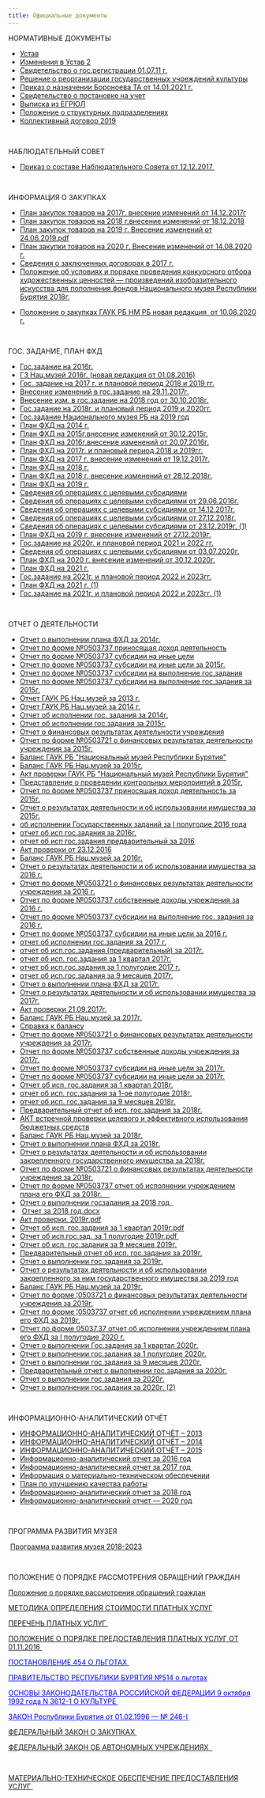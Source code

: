 ```yaml
---
title: Официальные документы
---
```


<article>

<p>НОРМАТИВНЫЕ ДОКУМЕНТЫ</p>
<ul>
<li><a href="http://muzeyrb.ru/wp-content/uploads/2015/10/ustav.pdf" title="">Устав</a></li>
<li><a href="http://muzeyrb.ru/wp-content/uploads/2015/10/izmenenie-ustav-2.pdf" title="">Изменения в Устав 2</a></li>
<li><a href="http://muzeyrb.ru/wp-content/uploads/2015/10/svvo_gosreg.rar" title="">Свидетельство о гос.регистрации 01.07.11 г.</a></li>
<li><a href="http://muzeyrb.ru/wp-content/uploads/2015/10/reshenii_o_sozdanii.rar" title="">Решение о реорганизации государственных учреждений культуры</a></li>
<li><a href="http://2020.muzeyrb.ru/wp-content/uploads/2021/01/Prikaz-o-naznachenii-Boronoevoy-T.A.-14.01.2021.pdf">Приказ о назначении Бороноева ТА от 14.01.2021 г.</a></li>
<li><a href="http://muzeyrb.ru/wp-content/uploads/2015/10/svidetelstvo_postanovke_uchet.rar" title="">Свидетельство о постановке на учет</a></li>
<li><a href="http://muzeyrb.ru/wp-content/uploads/2015/10/vipiskaEGRUL.rar" title="">Выписка из ЕГРЮЛ</a></li>
<li><a href="http://muzeyrb.ru/wp-content/uploads/2020/09/polozhenie-o-strukturnykh-podrazdeleniyakh.pdf">Положение о структурных подразделениях</a></li>
<li><a href="http://muzeyrb.ru/wp-content/uploads/2020/01/koldogovor-2019-dlya-stenda-1.pdf">Коллективный договор 2019</a></li>
</ul>
<p>&nbsp;</p>
<p>НАБЛЮДАТЕЛЬНЫЙ СОВЕТ</p>
<ul>
<li><a href="http://muzeyrb.ru/wp-content/uploads/2018/02/prikaz-o-sostave-Nablyudatelnogo-Soveta-ot-12.12.2017.pdf">Приказ о составе Наблюдательного Совета от 12.12.2017&nbsp;</a></li>
</ul>
<p>&nbsp;</p>
<p>ИНФОРМАЦИЯ О ЗАКУПКАХ</p>
<ul>
<li><a href="http://muzeyrb.ru/wp-content/uploads/2018/02/Plan-zakupok-tovarov-na-2017g.vnesenie-izmeneniy-ot-14.12.2017.pdf">План закупок товаров на 2017г. внесение изменений от 14.12.2017г</a></li>
<li><a href="http://muzeyrb.ru/wp-content/uploads/2019/01/Plan-zakupok-tovarov-na-2018-g.vnesenie-izmeneniy-ot-18.12.2018.pdf">План закупок товаров на 2018 г.внесение изменений от 18.12.2018</a></li>
<li><a class="acf-file-name" href="http://muzeyrb.ru/wp-content/uploads/2019/07/Plan-zakupok-tovarov-na-2019-g.-vnesenie-izmeneniy-ot-24.06.2019.pdf" target="_blank" rel="noopener noreferrer">План закупок товаров на 2019 г. Внесение изменений от 24.06.2019.pdf</a></li>
<li><a href="http://muzeyrb.ru/wp-content/uploads/2020/09/Plan-zakupok-tovarov-na-2020g.-vnesenie-izmeneniy-ot-14.08.2020g.pdf">План закупки товаров на 2020 г. Внесение изменений от 14.08.2020 г.</a></li>
<li><a href="http://muzeyrb.ru/wp-content/uploads/2015/10/Svedeniya-o-zaklyuchennykh-dogovorakh-v-2017-godu.docx">Сведения о заключенных договорах в 2017 г.</a></li>
<li><a href="http://muzeyrb.ru/wp-content/uploads/2018/06/POLOZHENIE-konkursnogo-otbora-proizv.-izo-iskusstva-dlya-NMRB.-DPI-1.doc">Положение об условиях и порядке проведения конкурсного отбора художественных ценностей — произведений изобразительного искусства для пополнения фондов Национального музея Республики Бурятия 2018г.</a></li>
<li>
<div id="aligner">
<p><a href="http://muzeyrb.ru/wp-content/uploads/2020/08/Polozhenie-o-zakupkakh-GAUK-RB-NM-RB-novaya-redakciya-10.08.2020g.df_.pdf"><span title="Положение о закупках ГАУК РБ НМ РБ (новая редакция 10.08.2020г.)df.pdf"><span title="Положение о закупках ГАУК РБ НМ РБ (новая редакция 10.08.2020г.)df.pdf">Положение о закупках ГАУК РБ НМ РБ новая редакция&nbsp; от 10.08.2020 г.</span></span></a></p>
<div id="pageselector-container">
<div id="row-container">&nbsp;</div>
</div>
</div>
</li>
</ul>
<p>ГОС. ЗАДАНИЕ, ПЛАН ФХД</p>
<ul>
<li><a href="http://muzeyrb.ru/wp-content/uploads/2015/10/gos.zadanie-na-2016-god.pdf" title="">Гос.задание на 2016г.</a></li>
<li><a href="http://muzeyrb.ru/wp-content/uploads/2015/10/GZ-nac.muzey-2016.pdf" title="">ГЗ Нац.музей 2016г. (новая редакция от 01.08.2016)</a></li>
<li><a href="http://muzeyrb.ru/wp-content/uploads/2015/10/Gos.-zadanie-na-2017-g.-i-planovoy-period-2018-i-2019-gg.pdf" title="">Гос. задание на 2017 г. и плановой период 2018 и 2019 гг.</a></li>
<li><a href="http://muzeyrb.ru/wp-content/uploads/2018/02/vnesenie-izmeneniy-v-gos.zadanie-na-29.11.2017g.pdf">Внесение изменений в гос.задание на 29.11.2017г.</a></li>
<li><a href="http://muzeyrb.ru/wp-content/uploads/2018/11/Vnesenie-izm.-v-gos.zadanie-na-2018-god-ot-30.10.2018g.pdf">Внесение изм. в гос.задание на 2018 год от 30.10.2018г.</a></li>
<li><a href="http://muzeyrb.ru/wp-content/uploads/2018/09/Gos.zadanie-na-2018g.-i-planovoy-period-2019-i-2020gg.pdf">Гос.задание на 2018г. и плановый период 2019 и 2020гг.</a></li>
<li><a href="http://muzeyrb.ru/wp-content/uploads/2019/01/Gos.zadanie-Nac-muzey-na-2019-god.pdf">Гос.задание Национального музея РБ на 2019 год</a></li>
<li><a href="http://muzeyrb.ru/wp-content/uploads/2015/10/plan-FXD-na-2014.pdf" title="">План ФХД на 2014 г.</a></li>
<li><a href="http://muzeyrb.ru/wp-content/uploads/2015/10/plan-FXD-na-2015-god.-vnesenie-izmenenii-ot-30.12.2015-goda.pdf" title="">План ФХД на 2015г.внесение изменений от 30.12.2015г.</a></li>
<li><a href="http://muzeyrb.ru/wp-content/uploads/2015/10/plan-fxd-na-2016-vnesenie-izmenenii-20.07.2016.pdf" title="">План ФХД на 2016г.внесение изменений от 20.07.2016г.</a></li>
<li><a href="http://muzeyrb.ru/wp-content/uploads/2015/10/Plan-FKHD-na-2017g.-i-planovyy-period-2018-i-2019gg.pdf" title="">План ФХД на 2017г. и плановый период 2018 и 2019гг.</a></li>
<li><a href="http://muzeyrb.ru/wp-content/uploads/2018/02/Plan-FKHD-na-2017-g.-vnesenie-izmeneniy-ot-19.12.2017g.pdf">План ФХД на 2017 г. внесение изменений от 19.12.2017г.</a></li>
<li><a href="http://muzeyrb.ru/wp-content/uploads/2018/09/Plan-FKHD-na-2018-g.pdf">План ФХД на 2018 г.</a></li>
<li><a href="http://muzeyrb.ru/wp-content/uploads/2019/01/Plan-FKHD-na-2018-g.-vnesenie-izmeneniy-ot-28.12.2018g.pdf">План ФХД на 2018 г. внесение изменений от 28.12.2018г.</a></li>
<li><a href="http://muzeyrb.ru/wp-content/uploads/2019/01/Plan-FKHD-na-2019-g.pdf">План ФХД на 2019 г.</a></li>
<li><a href="http://muzeyrb.ru/wp-content/uploads/2015/10/Svedenia-ob-operaciah-s-celevimi-cubcidiami.pdf" title="">Сведения об операциях с целевыми субсидиями</a></li>
<li><a href="http://muzeyrb.ru/wp-content/uploads/2015/10/cvedenia-s-celevimi-subsidiami.pdf" title="">Сведения об операциях с целевыми субсидиями от 29.06.2016г.</a></li>
<li><a href="http://muzeyrb.ru/wp-content/uploads/2018/02/Svedeniya-ob-operaciyakh-s-celevymi-subsidiyami-ot-14.12.2017g.pdf">Сведения об операциях с целевыми субсидиями от 14.12.2017г.</a></li>
<li><a href="http://muzeyrb.ru/wp-content/uploads/2019/01/Svedeniya-ob-operaciyakh-s-celevymi-subsidiyami-ot-27.12.2018g.pdf">Сведения об операциях с целевыми субсидиями от 27.12.2018г.</a></li>
<li><a href="http://muzeyrb.ru/wp-content/uploads/2019/12/Svedeniya-ob-operaciyakh-s-celevymi-subsidiyami-ot-23.12.2019g.-1.pdf">Сведения об операциях с целевыми субсидиями от 23.12.2019г. (1)</a></li>
<li><a href="http://muzeyrb.ru/wp-content/uploads/2020/01/Plan-FKHD-na-2019-g.-vnesenie-izmeneniy-ot-27.12.2019g.pdf">План ФХД на 2019 г. внесение изменений от 27.12.2019г.</a></li>
<li><a href="http://muzeyrb.ru/wp-content/uploads/2020/12/Gos.zadanie-na-2020g.-vnesenie-izmeneniy-ot-04.12.2020g.pdf">Гос.задание на 2020г. и плановой период 2021 и 2022 гг.</a></li>
<li><a href="http://muzeyrb.ru/wp-content/uploads/2020/07/Svedeniya-ob-operaciyakh-s-celevymi-subsidiyami-ot-03.07.2020g.pdf">Сведения об операциях с целевыми субсидиями от 03.07.2020г.</a></li>
<li><a href="http://2020.muzeyrb.ru/wp-content/uploads/2021/01/Plan-FKHD-na-2020-g.-vnesenie-izmeneniy-ot-30.12.2020g.-2.pdf">План ФХД на 2020 г. внесение изменений от 30.12.2020г.</a></li>
<li><a href="http://2020.muzeyrb.ru/wp-content/uploads/2021/01/Gos.zadanie-na-2021g.-i-planovoy-period-2022-i-2023gg.pdf">План ФХД на 2021 г.</a></li>
<li><a href="http://2020.muzeyrb.ru/wp-content/uploads/2021/01/Gos.zadanie-na-2021g.-i-planovoy-period-2022-i-2023gg.pdf">Гос.задание на 2021г. и плановой период 2022 и 2023гг.</a></li>
<li><a class="row-title" href="http://2020.muzeyrb.ru/wp-content/uploads/2021/01/Plan-FKHD-na-2021-g.-1.pdf" aria-label="«План ФХД на 2021 г. (1)» (Изменить)">План ФХД на 2021 г. (1)</a></li>
<li><a class="row-title" href="http://2020.muzeyrb.ru/wp-content/uploads/2021/01/Gos.zadanie-na-2021g.-i-planovoy-period-2022-i-2023gg.-1.pdf" aria-label="«Гос.задание на 2021г. и плановой период 2022 и 2023гг. (1)» (Изменить)">Гос.задание на 2021г. и плановой период 2022 и 2023гг. (1)</a></li>
</ul>
<p>&nbsp;</p>
<p>ОТЧЕТ О ДЕЯТЕЛЬНОСТИ</p>
<ul>
<li><a href="http://muzeyrb.ru/wp-content/uploads/2015/10/otchet-o-vipolnenii-plana-FXD-za-2014.pdf" title="">Отчет о выполнении плана ФХД за 2014г.</a></li>
<li><a href="http://muzeyrb.ru/wp-content/uploads/2015/10/otchet-ob-ispolnenii-plana-FXD-prinosiashia-dohod-deiatelnost.pdf" title="">Отчет по форме №0503737 приносящая доход деятельность</a></li>
<li><a href="http://muzeyrb.ru/wp-content/uploads/2015/10/otchet-ob-ispolnenii-plana-FXD-subsidii-na-inie-celi.pdf" title="">Отчет по форме №0503737 субсидии на иные цели</a></li>
<li><a href="http://muzeyrb.ru/wp-content/uploads/2015/10/otchot-N0503737-subsidii-na-inmenenie-2015.pdf" title="">Отчет по форме №0503737 субсидии на иные цели за 2015г.</a></li>
<li><a href="http://muzeyrb.ru/wp-content/uploads/2015/10/otchet-ob-ispolnenii-plana-FXD-subsidii-na-vipolnenie-gos.zadania.pdf" title="">Отчет по форме №0503737 субсидии на выполнение гос.задания</a></li>
<li><a href="http://muzeyrb.ru/wp-content/uploads/2015/10/otchot-N0503737-subsidii-2015.pdf" title="">Отчет по форме №0503737 субсидии на выполнение гос.задания за 2015г.</a></li>
<li><a href="http://muzeyrb.ru/wp-content/uploads/2015/10/otchet-GAUK-RB-Nac.musey-za-2013.pdf" title="">Отчет ГАУК РБ Нац.музей за 2013 г.</a></li>
<li><a href="http://muzeyrb.ru/wp-content/uploads/2015/10/otchet-GAUK-RB-Nac.musey-za-2014.pdf" title="">Отчет ГАУК РБ Нац.музей за 2014 г.</a></li>
<li><a href="http://muzeyrb.ru/wp-content/uploads/2015/10/otchot-ob-ispolnenii-gos.zadania-za-2014.pdf" title="">Отчет об исполнении гос. задания за 2014г.</a></li>
<li><a href="http://muzeyrb.ru/wp-content/uploads/2015/10/otchet-gos.zadania-2015.pdf" title="">Отчет об исполнении гос.задания за 2015г.</a></li>
<li><a href="http://muzeyrb.ru/wp-content/uploads/2015/10/otchot-o-finansovih-rezultatoh-deiatelnosti-uchregdenia.pdf" title="">Отчет о финансовых результатах деятельности учреждения</a></li>
<li><a href="http://muzeyrb.ru/wp-content/uploads/2015/10/otchet-N0503721-o-finansovih-rezultatah-2015.pdf" title="">Отчет по форме №0503721 о финансовых результатах деятельности учреждения за 2015г.</a></li>
<li><a href="http://muzeyrb.ru/wp-content/uploads/2015/10/balans.pdf" title="">Баланс ГАУК РБ "Национальный музей Республики Бурятия"</a></li>
<li><a href="http://muzeyrb.ru/wp-content/uploads/2015/10/balans-GAUK-RB-2015.pdf" title="">Баланс ГАУК РБ Нац.музей за 2015г.</a></li>
<li><a href="http://muzeyrb.ru/wp-content/uploads/2015/10/akt-provarki.pdf" title="">Акт проверки ГАУК РБ "Национальный музей Республики Бурятия"</a></li>
<li><a href="http://muzeyrb.ru/wp-content/uploads/2015/10/kontrolnie-meropriatie-2015.pdf" title="">Представление о проведении контрольных мероприятий в 2015г.</a></li>
<li><a href="http://muzeyrb.ru/wp-content/uploads/2015/10/otchot-N0503737-prinosiashi-dohod-2015.pdf" title="">Отчет по форме №0503737 приносящая доход деятельность за 2015г.</a></li>
<li><a href="http://muzeyrb.ru/wp-content/uploads/2015/10/Otchot-imushestva-2015.pdf" title="">Отчет о результатах деятельности и об использовании имущества за 2015г.</a></li>
<li><a href="http://muzeyrb.ru/wp-content/uploads/2015/10/ob-ispolnenii-Gosudarstvennykh-zadaniy-za-I-polugodie-2016-goda.pdf" title="">об исполнении Государственных заданий за I полугодие 2016 года</a></li>
<li><a href="http://muzeyrb.ru/wp-content/uploads/2015/10/otchet-ob-isp-gos.zadaniya-za-2016g.pdf" title="">отчет об исп гос.задания за 2016г.</a></li>
<li><a href="http://muzeyrb.ru/wp-content/uploads/2015/10/otchet-ob-isp-gos.zadaniya-predvaritelnyy-za-2016.pdf" title="">отчет об исп гос.задания предварительный за 2016</a></li>
<li><a href="http://muzeyrb.ru/wp-content/uploads/2015/10/Akt-proverki-ot-23.12.2016.pdf" title="">Акт проверки от 23.12.2016</a></li>
<li><a href="http://muzeyrb.ru/wp-content/uploads/2015/10/Balans-GAUK-RB-Nac.muzey-za-2016g.pdf" title="">Баланс ГАУК РБ Нац.музей за 2016г.</a></li>
<li><a href="http://muzeyrb.ru/wp-content/uploads/2015/10/Otchet-o-rezultatakh-deyatelnosti-i-ob-ispolzovanii-imushhestva-za-2016-g.pdf" title="">Отчет о результатах деятельности и об использовании имущества за 2016 г.</a></li>
<li><a href="http://muzeyrb.ru/wp-content/uploads/2015/10/Otchet-po-forme-N0503721-o-finansovykh-rezultatakh-deyatelnosti-uchrezhdeniya-za-2016-g.pdf" title="">Отчет по форме №0503721 о финансовых результатах деятельности учреждения за 2016 г.</a></li>
<li><a href="http://muzeyrb.ru/wp-content/uploads/2015/10/Otchet-po-forme-N0503737-sobstvennye-dokhody-uchrezhdeniya-za-2016-g.pdf" title="">Отчет по форме №0503737 собственные доходы учреждения за 2016 г.</a></li>
<li><a href="http://muzeyrb.ru/wp-content/uploads/2015/10/Otchet-po-forme-N0503737-subsidii-na-vypolnenie-gos.-zadaniya-za-2016-g.pdf" title="">Отчет по форме №0503737 субсидии на выполнение гос. задания за 2016 г.</a></li>
<li><a href="http://muzeyrb.ru/wp-content/uploads/2015/10/Otchet-po-forme-N0503737-subsidii-na-inye-celi-za-2016-g.pdf" title="">Отчет по форме №0503737 субсидии на иные цели за 2016 г.</a></li>
<li><a href="http://muzeyrb.ru/wp-content/uploads/2018/02/otchet-ob-isp-gos.zadaniya-za-2017-g.pdf">отчет об исполнении гос.задания за 2017 г.</a></li>
<li><a href="http://muzeyrb.ru/wp-content/uploads/2018/02/otchet-ob-isp.gos.zadaniya-predvaritelnyy-za-2017g.pdf">отчет об исп.гос.задания (предварительный) за 2017г.</a></li>
<li><a href="http://muzeyrb.ru/wp-content/uploads/2018/02/otchet-ob-isp.-gos.zadaniya-za-1-kvartal-2017g.pdf">отчет об исп. гос.задания за 1 квартал 2017г.</a></li>
<li><a href="http://muzeyrb.ru/wp-content/uploads/2018/02/otchet-ob-isp.gos.zadaniya-za-1-polugodie-2017-g.pdf">отчет об исп.гос.задания за 1 полугодие 2017 г.</a></li>
<li><a href="http://muzeyrb.ru/wp-content/uploads/2018/02/otchet-ob-isp.gos.zadaniya-za-9-mesyacev-2017g.pdf">отчет об исп.гос.задания за 9 месяцев 2017г.</a></li>
<li><a href="http://muzeyrb.ru/wp-content/uploads/2018/02/Otchet-o-vypolnenii-planaFKHD-za-2017g.pdf">Отчет о выполнении плана ФХД за 2017г.</a></li>
<li><a href="http://muzeyrb.ru/wp-content/uploads/2018/02/Otchet-o-rezultatakh-deyatelnosti-i-ob-ispolzovanii-imushhestva-za-2017g.pdf">Отчет о результатах деятельности и об использовании имущества за 2017г.</a></li>
<li><a href="http://muzeyrb.ru/wp-content/uploads/2018/02/akt-proverki.pdf">Акт проверки 21.09.2017г.</a></li>
<li><a href="http://muzeyrb.ru/wp-content/uploads/2018/02/Balans-GAUK-RB-Nac.muzey-za-2017g.pdf">Баланс ГАУК РБ Нац.музей за 2017г.</a></li>
<li><a href="http://muzeyrb.ru/wp-content/uploads/2018/02/spravka-k-balansu.pdf">Справка к балансу</a></li>
<li><a href="http://muzeyrb.ru/wp-content/uploads/2018/02/Otchet-po-forme-N0503721-o-finansovykh-rezultatakh-deyatelnosti-uchrezhdeniya-za-2017g.pdf">Отчет по форме №0503721 о финансовых результатах деятельности учреждения за 2017г.</a></li>
<li><a href="http://muzeyrb.ru/wp-content/uploads/2018/02/Otchet-po-forme-N0503737-sobstvennye-dokhody-uchrezhdeniya-za-2017g.pdf">Отчет по форме №0503737 собственные доходы учреждения за 2017г.</a></li>
<li><a href="http://muzeyrb.ru/wp-content/uploads/2018/02/Otchet-po-forme-N0503737-subsidii-na-inye-celi-za-2017g.pdf">Отчет по форме №0503737 субсидии на иные цели за 2017г.</a></li>
<li><a href="http://muzeyrb.ru/wp-content/uploads/2018/02/Otchet-po-forme-N0503737-subsidii-na-inye-celi-za-2017g-1.pdf">Отчет по форме №0503737 субсидии на иные цели за 2017г.</a></li>
<li><a href="http://muzeyrb.ru/wp-content/uploads/2018/09/otchet-ob-isp.-gos.zadaniya-za-1-kvartal-2018g.pdf">Отчет об исп. гос.задания за 1 квартал 2018г.</a></li>
<li><a href="http://muzeyrb.ru/wp-content/uploads/2018/09/otchet-ob-isp.-gos.zadaniya-za-1-oe-polugodie-2018g.pdf">отчет об исп. гос.задания за 1-ое полугодие 2018г.</a></li>
<li><a href="http://muzeyrb.ru/wp-content/uploads/2018/11/otchet-ob-isp.-gos.zadaniya-za-9-mesyacev-2018g.pdf">отчет об исп. гос.задания за 9 месяцев 2018г.</a></li>
<li><a href="http://muzeyrb.ru/wp-content/uploads/2019/01/Predvoritelnyy-otchet-ob-isp.-gos.zadaniya-za-2018g.pdf">Предварительный отчет об исп. гос.задания за 2018г.</a></li>
<li><a href="http://muzeyrb.ru/wp-content/uploads/2019/02/AKT-vstrechnoy-proverki-celevogo-i-yeffektivnogo-ispolzovaniya-byudzhetnykh-sredstv.pdf">АКТ встречной проверки целевого и эффективного использования бюджетных средств</a></li>
<li><a href="http://muzeyrb.ru/wp-content/uploads/2019/02/Balans-GAUK-RB-Nac.muzey-za-2018g.pdf">Баланс ГАУК РБ Нац.музей за 2018г.</a></li>
<li><a href="http://muzeyrb.ru/wp-content/uploads/2019/02/Otchet-o-vypolnenii-plana-FKHD-za-2018g.pdf">Отчет о выполнении плана ФХД за 2018г.</a></li>
<li><a href="http://muzeyrb.ru/wp-content/uploads/2019/02/Otchet-o-rezultatakh-deyatelnosti-i-ob-ispolzovanii-zakreplennogo-gosudarstvennogo-imushhestva-za-2018g.pdf">Отчет о результатах деятельности и об использовании закрепленного государственного имущества за 2018г.</a></li>
<li><a href="http://muzeyrb.ru/wp-content/uploads/2019/02/Otchet-po-forme-N0503721-o-finansovykh-rezultatakh-deyatelnosti-uchrezhdeniya-za-2018g.pdf">Отчет по форме №0503721 о финансовых результатах деятельности учреждения за 2018г.</a></li>
<li><a href="http://muzeyrb.ru/wp-content/uploads/2019/02/Otchet-po-forme-N0503737-otchet-ob-ispolnenii-uchrezhdeniem-plana-ego-FKHD-za-2018g.pdf">Отчет по форме №0503737 отчет об исполнении учреждением плана его ФХД за 2018г.&nbsp;&nbsp;&nbsp;&nbsp;</a></li>
<li><a class="acf-file-name" href="http://muzeyrb.ru/wp-content/uploads/2019/05/Otchet-o-vypolneniigos.zadaniya-za-2018g.pdf" target="_blank" rel="noopener noreferrer">Отчет о выполнении госзадания за 2018 год&nbsp;&nbsp;</a></li>
<li>&nbsp;<a class="acf-file-name" href="http://muzeyrb.ru/wp-content/uploads/2019/06/Otchet-za-2018-god_svodnyy-gotovyy.docx" target="_blank" rel="noopener noreferrer">Отчет за 2018 год.docx</a></li>
<li><a class="acf-file-name" href="http://muzeyrb.ru/wp-content/uploads/2019/07/AKT-proverki-2019g.pdf" target="_blank" rel="noopener noreferrer">Акт проверки. 2019г.pdf</a></li>
<li><a class="acf-file-name" href="http://muzeyrb.ru/wp-content/uploads/2019/07/otchet-ob-isp.-gos.zadaniya-za-1-kvartal-2019g.pdf" target="_blank" rel="noopener noreferrer">Отчет об исп. гос.задания за 1 квартал 2019г.pdf</a></li>
<li><a class="acf-file-name" href="http://muzeyrb.ru/wp-content/uploads/2019/07/otchet-ob-isp.-gos.zadaniya-za-1-polugodie-2019g-1.pdf" target="_blank" rel="noopener noreferrer">Отчет об исп.гос.зад. за 1 полугодие 2019г.pdf&nbsp;</a></li>
<li><a href="http://muzeyrb.ru/wp-content/uploads/2019/11/otchet-ob-isp.-gos.zadaniya-za-9-mesyacev-2019g-1.pdf">Отчет об исп. гос.задания за 9 месяцев 2019г.</a></li>
<li><a href="http://muzeyrb.ru/wp-content/uploads/2019/11/Predvaritelnyy-otchet-ob-isp.-gos.zadaniya-za-2019g-2.pdf">Предварительный отчет об исп. гос.задания за 2019г.</a></li>
<li><a href="http://muzeyrb.ru/wp-content/uploads/2020/01/Otchet-o-vypolnenii-gos.zadaniya-za-2019g.pdf">Отчет о выполнении гос.задания за 2019г.</a></li>
<li><a href="http://muzeyrb.ru/wp-content/uploads/2020/02/Otchet-o-rezultatakh-deyatelnosti-i-ob-ispolzovanii-zakreplennogo-za-nim-gosudarstvennogo-imushhestva-za-2019-god.pdf">Отчет о результатах деятельности и об использовании закрепленного за ним государственного имущества за 2019 год</a></li>
<li><a href="http://muzeyrb.ru/wp-content/uploads/2020/02/Balans-GAUK-RB-Nac.muzey-za-2019g.pdf">Баланс ГАУК РБ Нац.музей за 2019г.</a></li>
<li><a href="http://muzeyrb.ru/wp-content/uploads/2020/02/Otchet-po-forme-№0503721-o-finansovykh-rezultatakh-deyatelnosti-uchrezhdeniya-za-2019g.pdf">Отчет по форме ¦0503721 о финансовых результатах деятельности учреждения за 2019г.</a></li>
<li><a href="http://muzeyrb.ru/wp-content/uploads/2020/02/Otchet-po-forme-¦0503737-otchet-ob-ispolnenii-uchrezhdeniem-plana-ego-FKHD-za-2019g.pdf">Отчет по форме ¦0503737 отчет об исполнении учреждением плана его ФХД за 2019г.</a></li>
<li><a href="http://muzeyrb.ru/wp-content/uploads/2020/07/Otchet-o-vypolnenii-Gos.zadaniya-za-1-kvartal-2020g.pdf">Отчет по форме 05037.37 отчет об исполнении учреждением плана его ФХД за I полугодие 2020 г.</a></li>
<li><a href="http://muzeyrb.ru/wp-content/uploads/2020/07/Otchet-o-vypolnenii-Gos.zadaniya-za-1-kvartal-2020g-1.pdf">Отчет о выполнении Гос.задания за 1 квартал 2020г.</a>&nbsp;</li>
<li><a href="http://muzeyrb.ru/wp-content/uploads/2020/07/Otchet-o-vypolnenii-gos.zadaniya-za-1-polugodie-2020g.doc.pdf">Отчет о выполнении гос.задания за 1 полугодие 2020г.</a></li>
<li><a href="http://muzeyrb.ru/wp-content/uploads/2020/10/Otchet-o-vypolnenii-gos.zadaniya-za-9-mesyacev-2020g.pdf">Отчет о выполнении гос.задания за 9 месяцев 2020г.</a></li>
<li><a href="http://muzeyrb.ru/wp-content/uploads/2020/12/Predvaritelnyy-otchet-o-vypolnenii-gos.zadaniya-za-2020g.pdf">Предварительный отчет о выполнении гос.задания за 2020г.</a></li>
<li><a href="http://2020.muzeyrb.ru/wp-content/uploads/2021/01/Otchet-o-vypolnenii-gos.zadaniya-za-2020g.pdf">Отчет о выполнении гос.задания за 2020г.</a></li>
<li><a class="row-title" href="http://2020.muzeyrb.ru/wp-content/uploads/2021/01/Otchet-o-vypolnenii-gos.zadaniya-za-2020g.-2.pdf" aria-label="«Отчет о выполнении гос.задания за 2020г. (2)» (Изменить)">Отчет о выполнении гос.задания за 2020г. (2)</a></li>
</ul>
<p>&nbsp;</p>
<p>ИНФОРМАЦИОННО-АНАЛИТИЧЕСКИЙ ОТЧЁТ</p>
<ul>
<li><a href="http://muzeyrb.ru/wp-content/uploads/2015/10/Informacionno-analiticheski-otchot-2013.pdf" title="">ИНФОРМАЦИОННО-АНАЛИТИЧЕСКИЙ ОТЧЁТ – 2013</a></li>
<li><a href="http://muzeyrb.ru/wp-content/uploads/2015/10/Informacionno-analiticheski-otchot-2014.pdf" title="">ИНФОРМАЦИОННО-АНАЛИТИЧЕСКИЙ ОТЧЁТ – 2014</a></li>
<li><a href="http://muzeyrb.ru/wp-content/uploads/2015/10/Informacionno-analiticheski-otchot-2015.pdf" title="">ИНФОРМАЦИОННО-АНАЛИТИЧЕСКИЙ ОТЧЁТ – 2015</a></li>
<li><a href="http://muzeyrb.ru/wp-content/uploads/2015/10/Informacionno-analiticheskiy-otchet-za-2016-god.pdf">Информационно-аналитический отчет за 2016 год</a></li>
<li><a href="http://muzeyrb.ru/wp-content/uploads/2018/02/Informacionno-analiticheskiy-otchet-2017-g.docx">Информационно-аналитический отчет за 2017 год&nbsp;</a></li>
<li><a href="http://muzeyrb.ru/wp-content/uploads/2015/10/Informaciya-o-materialno-tekhnicheskom-obespechenii-1.docx">Информация о материально-техническом обеспечении</a></li>
<li><a href="http://muzeyrb.ru/wp-content/uploads/2018/10/Plan-po-uluchsheniyu-kachestva-raboty-4.docx">План по улучшению качества работы</a></li>
<li><a href="http://muzeyrb.ru/wp-content/uploads/2020/01/Informacionno-analiticheskiy-otchet-za-2018-god.docx">Информационно-аналитический отчет за 2018 год</a></li>
<li><a href="http://muzeyrb.ru/wp-content/uploads/2020/01/Informacionno-analiticheskiy-otchet-2020-god.docx">Информационно-аналитический отчет — 2020 год</a></li>
</ul>
<p>&nbsp;</p>
<p>ПРОГРАММА РАЗВИТИЯ МУЗЕЯ</p>
<p>&nbsp;<a href="http://muzeyrb.ru/wp-content/uploads/2018/10/Programma-razvitiya2018-2023.docx">Программа развития музея 2018-2023</a></p>
<p>&nbsp;</p>
<p>ПОЛОЖЕНИЕ О ПОРЯДКЕ РАССМОТРЕНИЯ ОБРАЩЕНИЙ ГРАЖДАН</p>
<p><a href="http://muzeyrb.ru/wp-content/uploads/2018/10/Polozhenie-o-poryadke-rassmotreniya-obrashheniy-grazhdan.pdf">Положение о порядке рассмотрения обращений граждан</a></p>
<p><a href="http://muzeyrb.ru/wp-content/uploads/2018/10/metodika-opredeleniya-stoimosti-platnykh-uslug.pdf">МЕТОДИКА ОПРЕДЕЛЕНИЯ СТОИМОСТИ ПЛАТНЫХ УСЛУГ</a></p>
<p><a href="http://muzeyrb.ru/wp-content/uploads/2018/10/perechen-platnykh-uslug.pdf">ПЕРЕЧЕНЬ ПЛАТНЫХ УСЛУГ&nbsp;</a></p>
<p><a href="http://muzeyrb.ru/wp-content/uploads/2018/10/polozhenie-o-poryadke-predostavleniya-platnykh-uslug-ot-01.11.2016g.pdf">ПОЛОЖЕНИЕ О ПОРЯДКЕ ПРЕДОСТАВЛЕНИЯ ПЛАТНЫХ УСЛУГ ОТ 01.11.2016&nbsp;</a></p>
<p><span style="color: #0000ff;"><a style="color: #0000ff;" href="http://muzeyrb.ru/wp-content/uploads/2018/10/Postanovlenie-454-o-lgotakh.pdf">ПОСТАНОВЛЕНИЕ 454 О ЛЬГОТАХ&nbsp;</a></span></p>
<p><span style="color: #0000ff;"><a style="color: #0000ff;" href="http://muzeyrb.ru/wp-content/uploads/2018/10/PRAVITELSTVO-RESPUBLIKI-BURYATIYA-N514-o-lgotakh.doc">ПРАВИТЕЛЬСТВО РЕСПУБЛИКИ БУРЯТИЯ №514 о льготах</a></span></p>
<p><span style="color: #0000ff;"><a style="color: #0000ff;" href="http://minkultrb.ru/ministry/documentation/osnovi.doc">ОСНОВЫ ЗАКОНОДАТЕЛЬСТВА РОССИЙСКОЙ ФЕДЕРАЦИИ 9 октября 1992 года N 3612-1 О КУЛЬТУРЕ&nbsp;</a></span></p>
<p><span style="color: #0000ff;"><a style="color: #0000ff;" href="http://minkultrb.ru/files/ZAKON_Respubliki_Burjatija_ot_01_02_1996_N_246-I[1].rtf">ЗАКОН Республики Бурятия от 01.02.1996 — № 246-I&nbsp;</a></span></p>
<p><a href="http://muzeyrb.ru/wp-content/uploads/2018/10/O-ZAKUPKAKH.docx">ФЕДЕРАЛЬНЫЙ ЗАКОН О ЗАКУПКАХ&nbsp;</a></p>
<p><a href="http://muzeyrb.ru/wp-content/uploads/2018/10/avtonomni.docx">ФЕДЕРАЛЬНЫЙ ЗАКОН ОБ АВТОНОМНЫХ УЧРЕЖДЕНИЯХ&nbsp;&nbsp;</a></p>
<p>&nbsp;</p>
<p><a href="http://muzeyrb.ru/2020/09/11/materialno-tekhnicheskoe-obespechenie/">МАТЕРИАЛЬНО-ТЕХНИЧЕСКОЕ ОБЕСПЕЧЕНИЕ ПРЕДОСТАВЛЕНИЯ УСЛУГ&nbsp;</a></p>
<p>&nbsp;</p>
<p>&nbsp;</p>
<p></p>
                                                    </article>